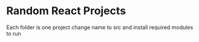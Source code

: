 # Random React Projects  
Each folder is one project change name to src and install required modules to run





